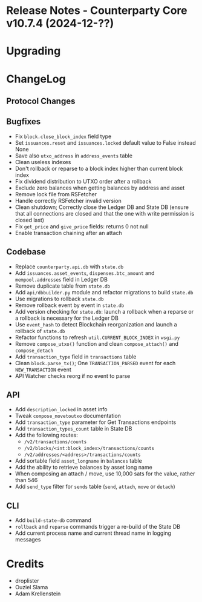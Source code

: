# Release Notes - Counterparty Core v10.7.4 (2024-12-??)


# Upgrading


# ChangeLog

## Protocol Changes

## Bugfixes

- Fix `block.close_block_index` field type
- Set `issuances.reset` and `issuances.locked` default value to False instead None 
- Save also `utxo_address` in `address_events` table
- Clean useless indexes
- Don't rollback or reparse to a block index higher than current block index
- Fix dividend distribution to UTXO order after a rollback
- Exclude zero balances when getting balances by address and asset
- Remove lock file from RSFetcher
- Handle correctly RSFetcher invalid version
- Clean shutdown; Correctly close the Ledger DB and State DB (ensure that all connections are closed and that the one with write permission is closed last)
- Fix `get_price` and `give_price` fields: returns 0 not null
- Enable transaction chaining after an attach

## Codebase

- Replace `counterparty.api.db` with `state.db`
- Add `issuances.asset_events`, `dispenses.btc_amount` and `mempool.addresses` field in Ledger DB
- Remove duplicate table from `state.db`
- Add `api/dbbuilder.py` module and refactor migrations to build `state.db`
- Use migrations to rollback `state.db`
- Remove rollback event by event in `state.db`
- Add version checking for `state.db`: launch a rollback when a reparse or a rollback is necessary for the Ledger DB
- Use `event_hash` to detect Blockchain reorganization and launch a rollback of `state.db`
- Refactor functions to refresh `util.CURRENT_BLOCK_INDEX` in `wsgi.py`
- Remove `compose_utxo()` function and clean `compose_attach()` and `compose_detach`
- Add `transaction_type` field in `transactions` table
- Clean `block.parse_tx()`; One `TRANSACTION_PARSED` event for each `NEW_TRANSACTION` event
- API Watcher checks reorg if no event to parse

## API

- Add `description_locked` in asset info
- Tweak `compose_movetoutxo` documentation
- Add `transaction_type` parameter for Get Transactions endpoints
- Add `transaction_types_count` table in State DB
- Add the following routes:
    - `/v2/transactions/counts`
    - `/v2/blocks/<int:block_index>/transactions/counts`
    - `/v2/addresses/<address>/transactions/counts`
- Add sortable field `asset_longname` in `balances` table
- Add the ability to retrieve balances by asset long name
- When composing an attach / move, use 10,000 sats for the value, rather than 546
- Add `send_type` filter for `sends` table (`send`, `attach`, `move` or `detach`)

## CLI

- Add `build-state-db` command
- `rollback` and `reparse` commands trigger a re-build of the State DB
- Add current process name and current thread name in logging messages


# Credits

* droplister 
* Ouziel Slama
* Adam Krellenstein
